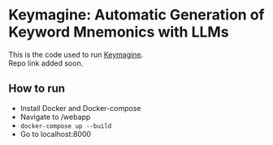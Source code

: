 # Keymagine: Automatic Generation of Keyword Mnemonics with LLMs

This is the code used to run [Keymagine](https://tudelft.nl/).  
Repo link added soon.

## How to run

- Install Docker and Docker-compose
- Navigate to /webapp
- `docker-compose up --build`
- Go to localhost:8000
